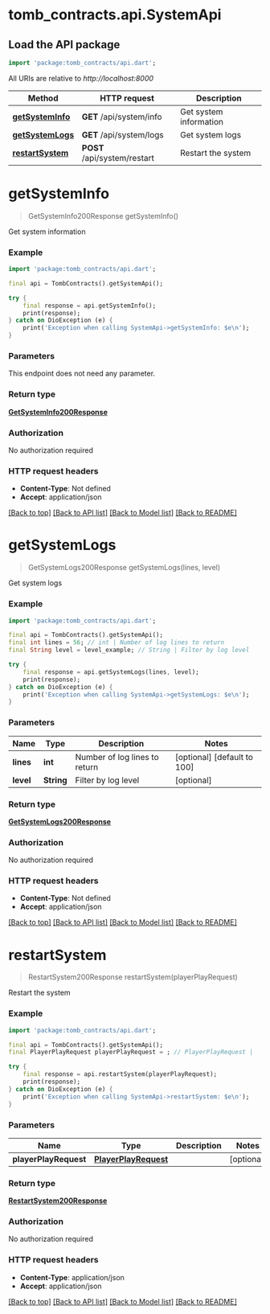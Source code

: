 # tomb_contracts.api.SystemApi

## Load the API package
```dart
import 'package:tomb_contracts/api.dart';
```

All URIs are relative to *http://localhost:8000*

Method | HTTP request | Description
------------- | ------------- | -------------
[**getSystemInfo**](SystemApi.md#getsysteminfo) | **GET** /api/system/info | Get system information
[**getSystemLogs**](SystemApi.md#getsystemlogs) | **GET** /api/system/logs | Get system logs
[**restartSystem**](SystemApi.md#restartsystem) | **POST** /api/system/restart | Restart the system


# **getSystemInfo**
> GetSystemInfo200Response getSystemInfo()

Get system information

### Example
```dart
import 'package:tomb_contracts/api.dart';

final api = TombContracts().getSystemApi();

try {
    final response = api.getSystemInfo();
    print(response);
} catch on DioException (e) {
    print('Exception when calling SystemApi->getSystemInfo: $e\n');
}
```

### Parameters
This endpoint does not need any parameter.

### Return type

[**GetSystemInfo200Response**](GetSystemInfo200Response.md)

### Authorization

No authorization required

### HTTP request headers

 - **Content-Type**: Not defined
 - **Accept**: application/json

[[Back to top]](#) [[Back to API list]](../README.md#documentation-for-api-endpoints) [[Back to Model list]](../README.md#documentation-for-models) [[Back to README]](../README.md)

# **getSystemLogs**
> GetSystemLogs200Response getSystemLogs(lines, level)

Get system logs

### Example
```dart
import 'package:tomb_contracts/api.dart';

final api = TombContracts().getSystemApi();
final int lines = 56; // int | Number of log lines to return
final String level = level_example; // String | Filter by log level

try {
    final response = api.getSystemLogs(lines, level);
    print(response);
} catch on DioException (e) {
    print('Exception when calling SystemApi->getSystemLogs: $e\n');
}
```

### Parameters

Name | Type | Description  | Notes
------------- | ------------- | ------------- | -------------
 **lines** | **int**| Number of log lines to return | [optional] [default to 100]
 **level** | **String**| Filter by log level | [optional] 

### Return type

[**GetSystemLogs200Response**](GetSystemLogs200Response.md)

### Authorization

No authorization required

### HTTP request headers

 - **Content-Type**: Not defined
 - **Accept**: application/json

[[Back to top]](#) [[Back to API list]](../README.md#documentation-for-api-endpoints) [[Back to Model list]](../README.md#documentation-for-models) [[Back to README]](../README.md)

# **restartSystem**
> RestartSystem200Response restartSystem(playerPlayRequest)

Restart the system

### Example
```dart
import 'package:tomb_contracts/api.dart';

final api = TombContracts().getSystemApi();
final PlayerPlayRequest playerPlayRequest = ; // PlayerPlayRequest | 

try {
    final response = api.restartSystem(playerPlayRequest);
    print(response);
} catch on DioException (e) {
    print('Exception when calling SystemApi->restartSystem: $e\n');
}
```

### Parameters

Name | Type | Description  | Notes
------------- | ------------- | ------------- | -------------
 **playerPlayRequest** | [**PlayerPlayRequest**](PlayerPlayRequest.md)|  | [optional] 

### Return type

[**RestartSystem200Response**](RestartSystem200Response.md)

### Authorization

No authorization required

### HTTP request headers

 - **Content-Type**: application/json
 - **Accept**: application/json

[[Back to top]](#) [[Back to API list]](../README.md#documentation-for-api-endpoints) [[Back to Model list]](../README.md#documentation-for-models) [[Back to README]](../README.md)

